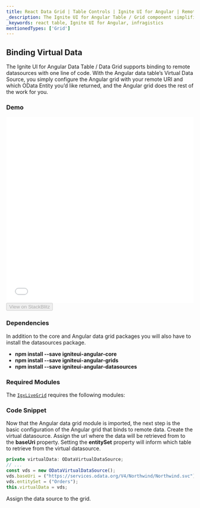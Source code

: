 ```yaml
---
title: React Data Grid | Table Controls | Ignite UI for Angular | Remote Data Binding | Infragistics
_description: The Ignite UI for Angular Table / Grid component simplifies the complexities of the grid domain into manageable API so that a user can bind a collection of data.
_keywords: react table, Ignite UI for Angular, infragistics
mentionedTypes: ['Grid']
---
```


## Binding Virtual Data

The Ignite UI for Angular Data Table / Data Grid supports binding to remote datasources with one line of code.  With the Angular data table’s Virtual Data Source, you simply configure the Angular grid with your remote URI and which OData Entity you’d like returned, and the Angular grid does the rest of the work for you.

### Demo

<div class="sample-container loading" style="height: 500px">
    <iframe id="data-grid-remote-data-iframe" src='{environment:demosBaseUrl}/grids/data-grid-remote-data' width="100%" height="100%" seamless frameBorder="0" onload="onXPlatSampleIframeContentLoaded(this);"></iframe>
</div>
<div>
    <button data-localize="stackblitz" disabled class="stackblitz-btn"   data-iframe-id="data-grid-remote-data-iframe" data-demos-base-url="{environment:demosBaseUrl}">View on StackBlitz
    </button>
</div>

<div class="divider--half"></div>

### Dependencies

In addition to the core and Angular data grid packages you will also have to install the datasources package.

-   **npm install --save igniteui-angular-core**
-   **npm install --save igniteui-angular-grids**
-   **npm install --save igniteui-angular-datasources**

### Required Modules

The [`IgxLiveGrid`](/products/ignite-ui-angular/api/docs/typescript/latest/classes/igxlivegrid.html) requires the following modules:

<div class="divider--half"></div>

### Code Snippet

Now that the Angular data grid module is imported, the next step is the basic configuration of the Angular grid that binds to remote data. Create the virtual datasource. Assign the url where the data will be retrieved from to the <b>baseUri</b> property. Setting the <b>entitySet</b> property will inform which table to retrieve from the virtual datasource.

```ts
private virtualData: ODataVirtualDataSource;
// ...
const vds = new ODataVirtualDataSource();
vds.baseUri = ("https://services.odata.org/V4/Northwind/Northwind.svc");
vds.entitySet = ("Orders");
this.virtualData = vds;
```

Assign the data source to the grid.
